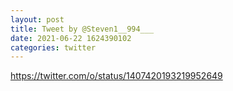 ```yaml
--- 
layout: post 
title: Tweet by @Steven1__994___ 
date: 2021-06-22 1624390102 
categories: twitter 
--- 
```

https://twitter.com/o/status/1407420193219952649